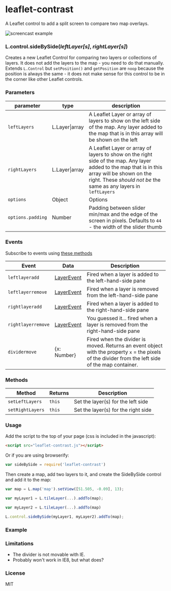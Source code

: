 # leaflet-contrast

A Leaflet control to add a split screen to compare two map overlays.

![screencast example](screencast.gif)

### L.control.sideBySide(_leftLayer[s]_, _rightLayer[s]_)

Creates a new Leaflet Control for comparing two layers or collections of layers. It does not add the layers to the map - you need to do that manually. Extends `L.Control` but `setPosition()` and `getPosition` are `noop` because the position is always the same - it does not make sense for this control to be in the corner like other Leaflet controls.

### Parameters

| parameter     | type           | description   |
| ----------    | -------------- | ------------- |
| `leftLayers`  | L.Layer\|array | A Leaflet Layer or array of layers to show on the left side of the map. Any layer added to the map that is in this array will be shown on the left |
| `rightLayers` | L.Layer\|array | A Leaflet Layer or array of layers to show on the right side of the map. Any layer added to the map that is in this array will be shown on the right. These *should not be* the same as any layers in `leftLayers` |
| `options`     | Object         | Options |
| `options.padding` | Number     | Padding between slider min/max and the edge of the screen in pixels. Defaults to `44` - the width of the slider thumb |

### Events

Subscribe to events using [these methods](http://leafletjs.com/reference.html#events)

| Event         | Data           | Description   |
| ----------    | -------------- | ------------- |
| `leftlayeradd`  | [LayerEvent](http://leafletjs.com/reference.html#layer-event) | Fired when a layer is added to the left-hand-side pane |
| `leftlayerremove` | [LayerEvent](http://leafletjs.com/reference.html#layer-event) | Fired when a layer is removed from the left-hand-side pane |
| `rightlayeradd` | [LayerEvent](http://leafletjs.com/reference.html#layer-event) | Fired when a layer is added to the right-hand-side pane |
| `rightlayerremove` | [LayerEvent](http://leafletjs.com/reference.html#layer-event) | You guessed it... fired when a layer is removed from the right-hand-side pane |
| `dividermove` | {x: Number} | Fired when the divider is moved. Returns an event object with the property `x` = the pixels of the divider from the left side of the map container. |

### Methods

| Method           | Returns        | Description   |
| ----------       | -------------- | ------------- |
| `setLeftLayers`  | `this`         | Set the layer(s) for the left side  |
| `setRightLayers` | `this`         | Set the layer(s) for the right side |

### Usage

Add the script to the top of your page (css is included in the javascript):

```html
<script src="leaflet-contrast.js"></script>
```

Or if you are using browserify:

```js
var sideBySide = require('leaflet-contrast')
```

Then create a map, add two layers to it, and create the SideBySide control and add it to the map:

```js
var map = L.map('map').setView([51.505, -0.09], 13);

var myLayer1 = L.tileLayer(...).addTo(map);

var myLayer2 = L.tileLayer(...).addTo(map)

L.control.sideBySide(myLayer1, myLayer2).addTo(map);
```

### Example



### Limitations

- The divider is not movable with IE.
- Probably won't work in IE8, but what does?

### License

MIT

